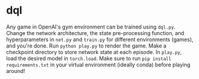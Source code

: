 # dql


Any game in OpenAI's gym environment can be trained using `dql.py`. Change the network architecture, the state pre-processing function, and hyperparameters in `net.py` and `train.py` for different environments (games), and you're done. Run `python play.py` to render the game. Make a checkpoint directory to store network state at each episode. In `play.py`, load the desired model in `torch.load`. Make sure to run `pip install requirements.txt` in your virtual environment (ideally conda) before playing around!
